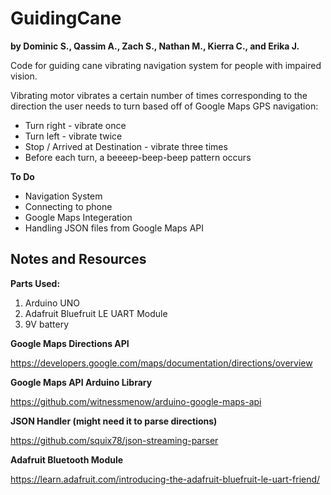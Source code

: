 # GuidingCane
**by Dominic S., Qassim A., Zach S., Nathan M., Kierra C., and Erika J.**

Code for guiding cane vibrating navigation system for people with impaired vision.

Vibrating motor vibrates a certain number of times corresponding to the direction the user needs to turn based off of Google Maps GPS navigation:

- Turn right - vibrate once
- Turn left - vibrate twice
- Stop / Arrived at Destination - vibrate three times
- Before each turn, a beeeep-beep-beep pattern occurs

**To Do**
- Navigation System
- Connecting to phone
- Google Maps Integeration
- Handling JSON files from Google Maps API

## Notes and Resources

**Parts Used:**

1. Arduino UNO
2. Adafruit Bluefruit LE UART Module
3. 9V battery

**Google Maps Directions API**

https://developers.google.com/maps/documentation/directions/overview

**Google Maps API Arduino Library**

https://github.com/witnessmenow/arduino-google-maps-api

**JSON Handler (might need it to parse directions)**

https://github.com/squix78/json-streaming-parser

**Adafruit Bluetooth Module**

https://learn.adafruit.com/introducing-the-adafruit-bluefruit-le-uart-friend/
